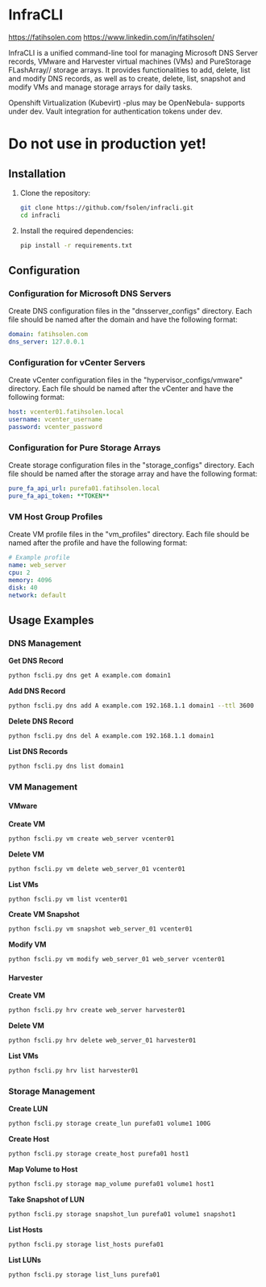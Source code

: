 # InfraCLI
https://fatihsolen.com
https://www.linkedin.com/in/fatihsolen/

InfraCLI is a unified command-line tool for managing Microsoft DNS Server records, VMware and Harvester virtual machines (VMs) and PureStorage FLashArray// storage arrays. It provides functionalities to add, delete, list and modify DNS records, as well as to create, delete, list, snapshot and modify VMs and manage storage arrays for daily tasks. 

Openshift Virtualization (Kubevirt) -plus may be OpenNebula- supports under dev. 
Vault integration for authentication tokens under dev.

#  Do not use in production yet! 

## Installation

1. Clone the repository:
	```sh
	git clone https://github.com/fsolen/infracli.git
	cd infracli
	```

2. Install the required dependencies:
	```sh
	pip install -r requirements.txt
	```

## Configuration

### Configuration for Microsoft DNS Servers

Create DNS configuration files in the "dnsserver_configs" directory. Each file should be named after the domain and have the following format:
```yaml
domain: fatihsolen.com
dns_server: 127.0.0.1
```

### Configuration for vCenter Servers

Create vCenter configuration files in the "hypervisor_configs/vmware" directory. Each file should be named after the vCenter and have the following format:
```yaml
host: vcenter01.fatihsolen.local
username: vcenter_username
password: vcenter_password
```

### Configuration for Pure Storage Arrays

Create storage configuration files in the "storage_configs" directory. Each file should be named after the storage array and have the following format:
```yaml
pure_fa_api_url: purefa01.fatihsolen.local
pure_fa_api_token: **TOKEN**
```
### VM Host Group Profiles

Create VM profile files in the "vm_profiles" directory. Each file should be named after the profile and have the following format:
```yaml
# Example profile
name: web_server
cpu: 2
memory: 4096
disk: 40
network: default
```

## Usage Examples

### DNS Management

**Get DNS Record**
```sh
python fscli.py dns get A example.com domain1
```

**Add DNS Record**
```sh
python fscli.py dns add A example.com 192.168.1.1 domain1 --ttl 3600
```

**Delete DNS Record**
```sh
python fscli.py dns del A example.com 192.168.1.1 domain1
```

**List DNS Records**
```sh
python fscli.py dns list domain1
```

### VM Management

#### VMware

**Create VM**
```sh
python fscli.py vm create web_server vcenter01
```

**Delete VM**
```sh
python fscli.py vm delete web_server_01 vcenter01
```

**List VMs**
```sh
python fscli.py vm list vcenter01
```

**Create VM Snapshot**
```sh
python fscli.py vm snapshot web_server_01 vcenter01
```

**Modify VM**
```sh
python fscli.py vm modify web_server_01 web_server vcenter01
```

#### Harvester
**Create VM**
```sh
python fscli.py hrv create web_server harvester01
```

**Delete VM**
```sh
python fscli.py hrv delete web_server_01 harvester01
```

**List VMs**
```sh
python fscli.py hrv list harvester01
```

### Storage Management

**Create LUN**
```sh
python fscli.py storage create_lun purefa01 volume1 100G
```

**Create Host**
```sh
python fscli.py storage create_host purefa01 host1
```

**Map Volume to Host**
```sh
python fscli.py storage map_volume purefa01 volume1 host1
```

**Take Snapshot of LUN**
```sh
python fscli.py storage snapshot_lun purefa01 volume1 snapshot1
```

**List Hosts**
```sh
python fscli.py storage list_hosts purefa01
```

**List LUNs**
```sh
python fscli.py storage list_luns purefa01
```

